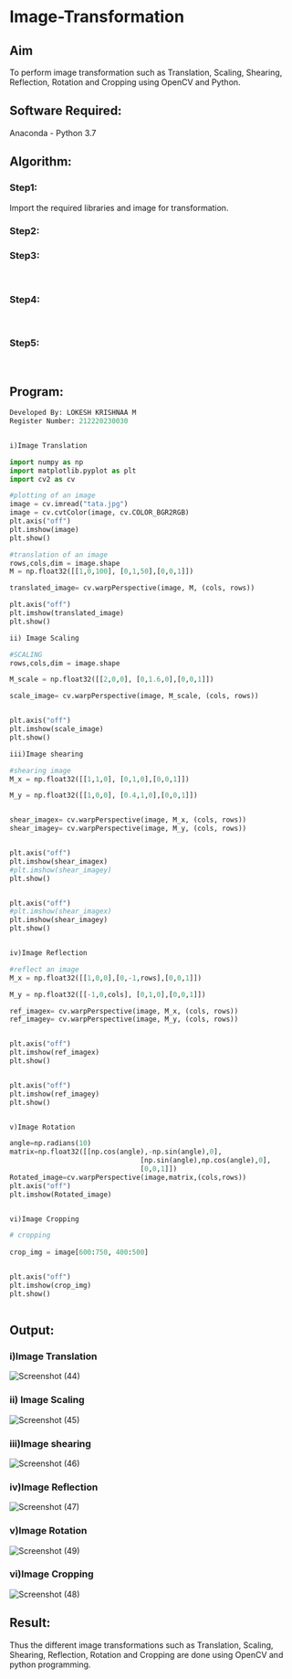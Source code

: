# Image-Transformation
## Aim
To perform image transformation such as Translation, Scaling, Shearing, Reflection, Rotation and Cropping using OpenCV and Python.

## Software Required:
Anaconda - Python 3.7

## Algorithm:
### Step1:
Import the required libraries and image for transformation.

### Step2:


### Step3:
<br>

### Step4:
<br>

### Step5:
<br>

## Program:
```python
Developed By: LOKESH KRISHNAA M
Register Number: 212220230030


i)Image Translation

import numpy as np
import matplotlib.pyplot as plt 
import cv2 as cv 

#plotting of an image 
image = cv.imread("tata.jpg")
image = cv.cvtColor(image, cv.COLOR_BGR2RGB)
plt.axis("off")
plt.imshow(image)
plt.show()

#translation of an image 
rows,cols,dim = image.shape
M = np.float32([[1,0,100], [0,1,50],[0,0,1]])

translated_image= cv.warpPerspective(image, M, (cols, rows))

plt.axis("off")
plt.imshow(translated_image)
plt.show()

ii) Image Scaling

#SCALING 
rows,cols,dim = image.shape

M_scale = np.float32([[2,0,0], [0,1.6,0],[0,0,1]])

scale_image= cv.warpPerspective(image, M_scale, (cols, rows))


plt.axis("off")
plt.imshow(scale_image)
plt.show()

iii)Image shearing

#shearing image 
M_x = np.float32([[1,1,0], [0,1,0],[0,0,1]])

M_y = np.float32([[1,0,0], [0.4,1,0],[0,0,1]])


shear_imagex= cv.warpPerspective(image, M_x, (cols, rows))
shear_imagey= cv.warpPerspective(image, M_y, (cols, rows))


plt.axis("off")
plt.imshow(shear_imagex)
#plt.imshow(shear_imagey)
plt.show()


plt.axis("off")
#plt.imshow(shear_imagex)
plt.imshow(shear_imagey)
plt.show()


iv)Image Reflection

#reflect an image 
M_x = np.float32([[1,0,0],[0,-1,rows],[0,0,1]])

M_y = np.float32([[-1,0,cols], [0,1,0],[0,0,1]])

ref_imagex= cv.warpPerspective(image, M_x, (cols, rows))
ref_imagey= cv.warpPerspective(image, M_y, (cols, rows))


plt.axis("off")
plt.imshow(ref_imagex)
plt.show()


plt.axis("off")
plt.imshow(ref_imagey)
plt.show()


v)Image Rotation

angle=np.radians(10)
matrix=np.float32([[np.cos(angle),-np.sin(angle),0],
                                [np.sin(angle),np.cos(angle),0],
                                [0,0,1]])
Rotated_image=cv.warpPerspective(image,matrix,(cols,rows))
plt.axis("off")
plt.imshow(Rotated_image)


vi)Image Cropping

# cropping 
    
crop_img = image[600:750, 400:500]


plt.axis("off")
plt.imshow(crop_img)
plt.show()



```
## Output:
### i)Image Translation
![Screenshot (44)](https://user-images.githubusercontent.com/75234646/165653509-6b829a40-7a7c-4df0-9626-3233dcf66fa5.png)


### ii) Image Scaling
![Screenshot (45)](https://user-images.githubusercontent.com/75234646/165653522-98a8f535-bdbc-49ed-b76b-f2aba5aba1b7.png)


### iii)Image shearing

![Screenshot (46)](https://user-images.githubusercontent.com/75234646/165653487-2c118e4e-74d0-44d2-91f3-ebda4a919dd1.png)


### iv)Image Reflection

![Screenshot (47)](https://user-images.githubusercontent.com/75234646/165653555-c90c67c7-1e3e-4f6c-b950-f9fa404e6054.png)


### v)Image Rotation

![Screenshot (49)](https://user-images.githubusercontent.com/75234646/165653973-b50356da-e7e6-4510-bd3e-67ff25b85fb2.png)



### vi)Image Cropping
![Screenshot (48)](https://user-images.githubusercontent.com/75234646/165653542-487117bd-9774-46ff-82a4-e14dc1c91211.png)





## Result: 

Thus the different image transformations such as Translation, Scaling, Shearing, Reflection, Rotation and Cropping are done using OpenCV and python programming.
